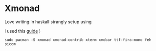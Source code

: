 # Xmonad 

Love writing in haskall strangly setup using 

I used this [guide](https://travishorn.com/the-xmonad-window-manager-on-arch-linux)
)
```
sudo pacman -S xmonad xmonad-contrib xterm xmobar ttf-fira-mono feh picom
```
